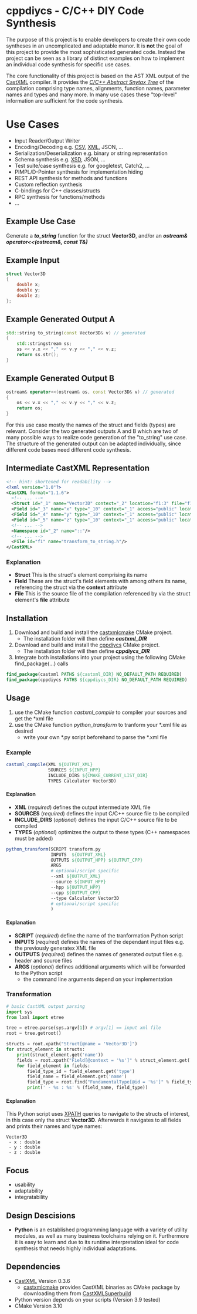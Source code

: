 # cppdiycs - C/C++ DIY Code Synthesis

The purpose of this project is to enable developers to create their own code syntheses in an uncomplicated and adaptable manor.
It is __not__ the goal of this project to provide the most sophisticated generated code. Instead the project can be seen as a library of distinct examples on how to implement an individual code synthesis for specific use cases.

The core functionality of this project is based on the AST XML output of the [CastXML](https://github.com/CastXML/CastXML) compiler. It provides the [*C/C++ Abstract Snytax Tree*](https://en.wikipedia.org/wiki/Abstract_syntax_tree) of the compilation comprising type names, alignments, function names, parameter names and types and many more. In many use cases these "top-level" information are sufficient for the code synthesis.

# Use Cases

- Input Reader/Output Writer
- Encoding/Decoding e.g. [CSV](src/examples/transform_csv/ReadMe.md), [XML](src/examples/transform_xml/ReadMe.md), JSON, ...
- Serialization/Deserialization e.g. binary or string representation
- Schema synthesis e.g. [XSD](src/examples/transform_xml/ReadMe.md), JSON, ...
- Test suite/case synthesis e.g. for googletest, Catch2, ...
- PIMPL/D-Pointer synthesis for implementation hiding
- REST API synthesis for methods and functions
- Custom reflection synthesis
- C-bindings for C++ classes/structs
- RPC synthesis for functions/methods
- ...

## Example Use Case

Generate a *__to_string__* function for the struct __Vector3D__, and/or an *__ostream& operator<<(ostream&, const T&)__*

## Example Input

```cpp 
struct Vector3D 
{ 
    double x;
    double y;
    double z;
};
```

## Example Generated Output A

```cpp 
std::string to_string(const Vector3D& v) // generated 
{
    std::stringstream ss;
    ss << v.x << "," << v.y << "," << v.z;
    return ss.str();
}
```

## Example Generated Output B

```cpp 
ostream& operator<<(ostream& os, const Vector3D& v) // generated
{
    os << v.x << "," << v.y << "," << v.z;
    return os;
}
```

For this use case mostly the names of the struct and fields (types) are relevant. Consider the two generated outputs A and B which are two of many possible ways to realize code generation of the "to_string" use case. The structure of the generated output can be adapted individually, since different code bases need different code synthesis.

## Intermediate CastXML Representation

```xml
<!-- hint: shortened for readability -->
<?xml version="1.0"?>
<CastXML format="1.1.6">
  <!-- ... -->
  <Struct id="_1" name="Vector3D" context="_2" location="f1:3" file="f1" line="3" members="_3 _4 _5 _6 _7 _8 _9" size="192" align="64"/>
  <Field id="_3" name="x" type="_10" context="_1" access="public" location="f1:5" file="f1" line="5" offset="0"/>
  <Field id="_4" name="y" type="_10" context="_1" access="public" location="f1:6" file="f1" line="6" offset="64"/>
  <Field id="_5" name="z" type="_10" context="_1" access="public" location="f1:7" file="f1" line="7" offset="128"/>
  <!-- ... -->
  <Namespace id="_2" name="::"/>
  <!-- ... -->
  <File id="f1" name="transform_to_string.h"/>  
</CastXML>
```

### Explanation

- __Struct__ This is the struct's element comprising its name
- __Field__ These are the struct's field elements with among others its name, referencing the struct via the __context__ attribute
- __File__ This is the source file of the compilation referenced by via the struct element's __file__ attribute

## Installation

1. Download and build and install the [castxmlcmake](https://github.com/vrcomputing/castxmlcmake) CMake project. 
    - The installation folder will then define __*castxml_DIR*__
2. Download and build and install the [cppdiycs](https://github.com/vrcomputing/cppdiycs) CMake project.
    - The installation folder will then define __*cppdiycs_DIR*__
3. Integrate both installations into your project using the following CMake find_package(...) calls

```cmake
find_package(castxml PATHS ${castxml_DIR} NO_DEFAULT_PATH REQUIRED)
find_package(cppdiycs PATHS ${cppdiycs_DIR} NO_DEFAULT_PATH REQUIRED)
```

## Usage 

1. use the CMake function *castxml_compile* to compiler your sources and get the *xml file
2. use the CMake function *python_transform* to tranform your *.xml file as desired
    - write your own *.py script beforehand to parse the *.xml file

### Example 

```cmake
castxml_compile(XML ${OUTPUT_XML} 
                SOURCES ${INPUT_HPP}
                INCLUDE_DIRS ${CMAKE_CURRENT_LIST_DIR} 
                TYPES Calculator Vector3D)
```

#### Explanation

- __XML__ (*required*) defines the output intermediate XML file
- __SOURCES__ (*required*) defines the input C/C++ source file to be compiled
- __INCLUDE_DIRS__ (*optional*) defines the input C/C++ source file to be compiled
- __TYPES__ (*optional*) optimizes the output to these types (C++ namespaces must be added)    

```cmake
python_transform(SCRIPT transform.py
                 INPUTS  ${OUTPUT_XML}
                 OUTPUTS ${OUTPUT_HPP} ${OUTPUT_CPP}                 
                 ARGS                 
                 # optional/script specific
                 --xml ${OUTPUT_XML}
                 --source ${INPUT_HPP}
                 --hpp ${OUTPUT_HPP}
                 --cpp ${OUTPUT_CPP}
                 --type Calculator Vector3D
                 # optional/script specific
                 )
```

#### Explanation

- __SCRIPT__ (*required*) define the name of the tranformation Python script
- __INPUTS__ (*required*) defines the names of the dependant input files e.g. the previously generatex XML file
- __OUTPUTS__ (*required*) defines the names of generated output files e.g. header and source files
- __ARGS__ (*optional*) defines additional arguments which will be forwarded to the Python script
    - the command line arguments depend on your implementation

### Transformation

```python
# basic CastXML output parsing
import sys
from lxml import etree

tree = etree.parse(sys.argv[1]) # argv[1] == input xml file
root = tree.getroot()

structs = root.xpath("Struct[@name = 'Vector3D']")
for struct_element in structs:
    print(struct_element.get('name'))
    fields = root.xpath("Field[@context = '%s']" % struct_element.get('id'))
    for field_element in fields:
        field_type_id = field_element.get('type')
        field_name = field_element.get('name')
        field_type = root.find("FundamentalType[@id = '%s']" % field_type_id).get('name')
        print(' - %s : %s' % (field_name, field_type))
```

#### Explanation

This Python script uses [XPATH](https://www.w3schools.com/xml/xpath_intro.asp) queries to navigate to the structs of interest, in this case only the struct __Vector3D__. Afterwards it navigates to all fields and prints their names and type names:

```
Vector3D
 - x : double
 - y : double
 - z : double
```

## Focus

- usability
- adaptability
- integratability

## Design Descisions

- __Python__ is an established programming language with a variety of utility modules, as well as many business toolchains relying on it. Furthermore it is easy to learn and due to its runtime interpretation ideal for code synthesis that needs highly individual adaptations.

## Dependencies

- [CastXML](https://github.com/CastXML/CastXML) Version 0.3.6
    - [castxmlcmake](https://github.com/vrcomputing/castxmlcmake) provides CastXML binaries as CMake package by downloading them from [CastXMLSuperbuild](https://github.com/CastXML/CastXMLSuperbuild)
- Python version depends on your scripts (Version 3.9 tested)
- CMake Version 3.10